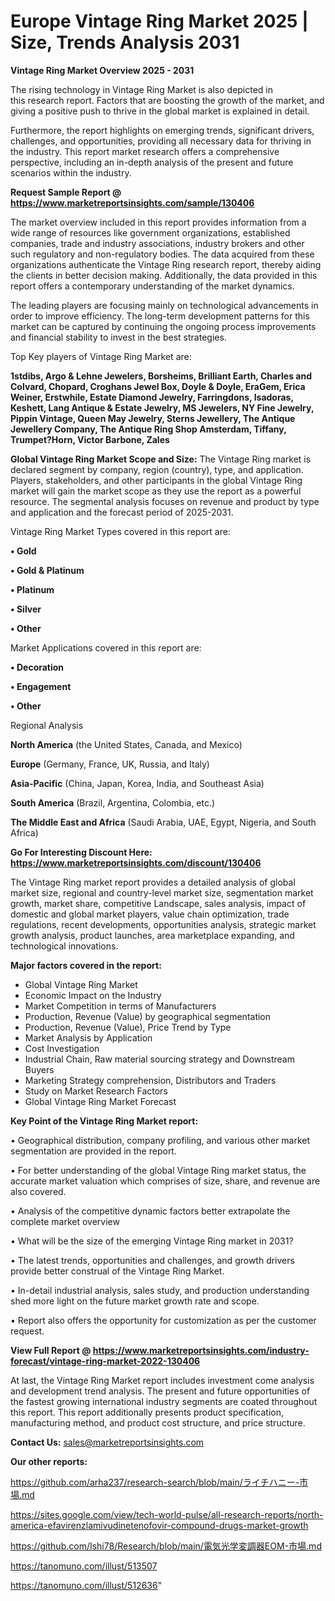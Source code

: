# Europe Vintage Ring Market 2025 | Size, Trends Analysis 2031

<Strong> Vintage Ring Market Overview 2025 - 2031</strong>

The rising technology in Vintage Ring Market is also depicted in this research report. Factors that are boosting the growth of the market, and giving a positive push to thrive in the global market is explained in detail.

Furthermore, the report highlights on emerging trends, significant drivers, challenges, and opportunities, providing all necessary data for thriving in the industry. This report market research offers a comprehensive perspective, including an in-depth analysis of the present and future scenarios within the industry.

<strong>Request Sample Report @ <a href=https://www.marketreportsinsights.com/sample/130406>https://www.marketreportsinsights.com/sample/130406</a></strong>

The market overview included in this report provides information from a wide range of resources like government organizations, established companies, trade and industry associations, industry brokers and other such regulatory and non-regulatory bodies. The data acquired from these organizations authenticate the Vintage Ring research report, thereby aiding the clients in better decision making. Additionally, the data provided in this report offers a contemporary understanding of the market dynamics.

The leading players are focusing mainly on technological advancements in order to improve efficiency. The long-term development patterns for this market can be captured by continuing the ongoing process improvements and financial stability to invest in the best strategies.

Top Key players of Vintage Ring Market are:

<strong>1stdibs, Argo & Lehne Jewelers, Borsheims, Brilliant Earth, Charles and Colvard, Chopard, Croghans Jewel Box, Doyle & Doyle, EraGem, Erica Weiner, Erstwhile, Estate Diamond Jewelry, Farringdons, Isadoras, Keshett, Lang Antique & Estate Jewelry, MS Jewelers, NY Fine Jewelry, Pippin Vintage, Queen May Jewelry, Sterns Jewellery, The Antique Jewellery Company, The Antique Ring Shop Amsterdam, Tiffany, Trumpet?Horn, Victor Barbone, Zales</strong>

<strong><b>Global Vintage Ring Market Scope and Size:</b></strong>
The Vintage Ring market is declared segment by company, region (country), type, and application. Players, stakeholders, and other participants in the global Vintage Ring market will gain the market scope as they use the report as a powerful resource. The segmental analysis focuses on revenue and product by type and application and the forecast period of 2025-2031.

Vintage Ring Market Types covered in this report are:

<strong>• Gold

• Gold & Platinum

• Platinum

• Silver

• Other</strong>

Market Applications covered in this report are:

<strong>• Decoration

• Engagement 

• Other</strong> 

Regional Analysis

<strong>North America</strong> (the United States, Canada, and Mexico)

<strong>Europe</strong> (Germany, France, UK, Russia, and Italy)

<strong>Asia-Pacific</strong> (China, Japan, Korea, India, and Southeast Asia)

<strong>South America</strong> (Brazil, Argentina, Colombia, etc.)

<strong>The Middle East and Africa</strong> (Saudi Arabia, UAE, Egypt, Nigeria, and South Africa)

<strong>Go For Interesting Discount Here: <a href=https://www.marketreportsinsights.com/discount/130406>https://www.marketreportsinsights.com/discount/130406</a></strong>

The Vintage Ring market report provides a detailed analysis of global market size, regional and country-level market size, segmentation market growth, market share, competitive Landscape, sales analysis, impact of domestic and global market players, value chain optimization, trade regulations, recent developments, opportunities analysis, strategic market growth analysis, product launches, area marketplace expanding, and technological innovations.

<strong><b>Major factors covered in the report:</b></strong>
<ul>
  <li>Global Vintage Ring Market </li>
  <li>Economic Impact on the Industry</li>
  <li>Market Competition in terms of Manufacturers</li>
  <li>Production, Revenue (Value) by geographical segmentation</li>
  <li>Production, Revenue (Value), Price Trend by Type</li>
  <li>Market Analysis by Application</li>
  <li>Cost Investigation</li>
  <li>Industrial Chain, Raw material sourcing strategy and Downstream Buyers</li>
  <li>Marketing Strategy comprehension, Distributors and Traders</li>
  <li>Study on Market Research Factors</li>
  <li>Global Vintage Ring Market Forecast</li>
</ul>

<strong><b>Key Point of the Vintage Ring Market report:</b></strong>

• Geographical distribution, company profiling, and various other market segmentation are provided in the report.

• For better understanding of the global Vintage Ring market status, the accurate market valuation which comprises of size, share, and revenue are also covered.

• Analysis of the competitive dynamic factors better extrapolate the complete market overview

• What will be the size of the emerging Vintage Ring market in 2031?

• The latest trends, opportunities and challenges, and growth drivers provide better construal of the Vintage Ring Market.

• In-detail industrial analysis, sales study, and production understanding shed more light on the future market growth rate and scope.

• Report also offers the opportunity for customization as per the customer request.

<strong><b>View Full Report @ <a href=https://www.marketreportsinsights.com/industry-forecast/vintage-ring-market-2022-130406>https://www.marketreportsinsights.com/industry-forecast/vintage-ring-market-2022-130406</a></b></strong>


At last, the Vintage Ring Market report includes investment come analysis and development trend analysis. The present and future opportunities of the fastest growing international industry segments are coated throughout this report. This report additionally presents product specification, manufacturing method, and product cost structure, and price structure.

<strong>Contact Us:</strong>
sales@marketreportsinsights.com

<strong>Our other reports:</strong>

<a href=https://github.com/arha237/research-search/blob/main/ライチハニー-市場.md>https://github.com/arha237/research-search/blob/main/ライチハニー-市場.md</a>

<a href=https://sites.google.com/view/tech-world-pulse/all-research-reports/north-america-efavirenzlamivudinetenofovir-compound-drugs-market-growth>https://sites.google.com/view/tech-world-pulse/all-research-reports/north-america-efavirenzlamivudinetenofovir-compound-drugs-market-growth</a>

<a href=https://github.com/Ishi78/Research/blob/main/電気光学変調器EOM-市場.md>https://github.com/Ishi78/Research/blob/main/電気光学変調器EOM-市場.md</a>

<a href=https://tanomuno.com/illust/513507>https://tanomuno.com/illust/513507</a>

<a href=https://tanomuno.com/illust/512636>https://tanomuno.com/illust/512636</a>"

